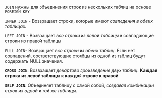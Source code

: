 `JOIN` нужны для объединения строк из нескольких таблиц на основе `FOREIGN KEY`


`INNER JOIN` - Возвращает строки, которые имеют _совпадения в обеих таблицах._

`LEFT JOIN` -  Возвращает _все строки из левой таблицы_ и совпадающие строки из правой таблицы

`FULL JOIN`-  Возвращает _все строки из обеих таблиц_. Если нет совпадений, соответствующие столбцы из одной из таблиц будут содержать NULL значения.

**`CROSS JOIN`**: Возвращает _декартово произведение двух таблиц_. __Каждая строка из левой таблицы к каждой строке к правой__

**`SELF JOIN`**: Объединяет таблицу с самой собой, _создавая комбинации строк из одной и той же таблицы._